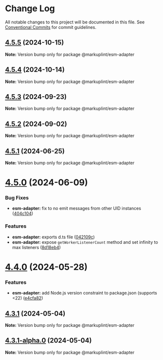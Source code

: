 # Change Log

All notable changes to this project will be documented in this file.
See [Conventional Commits](https://conventionalcommits.org) for commit guidelines.

## [4.5.5](https://github.com/markuplint/markuplint/compare/@markuplint/esm-adapter@4.5.4...@markuplint/esm-adapter@4.5.5) (2024-10-15)

**Note:** Version bump only for package @markuplint/esm-adapter





## [4.5.4](https://github.com/markuplint/markuplint/compare/@markuplint/esm-adapter@4.5.3...@markuplint/esm-adapter@4.5.4) (2024-10-14)

**Note:** Version bump only for package @markuplint/esm-adapter

## [4.5.3](https://github.com/markuplint/markuplint/compare/@markuplint/esm-adapter@4.5.2...@markuplint/esm-adapter@4.5.3) (2024-09-23)

**Note:** Version bump only for package @markuplint/esm-adapter

## [4.5.2](https://github.com/markuplint/markuplint/compare/@markuplint/esm-adapter@4.5.1...@markuplint/esm-adapter@4.5.2) (2024-09-02)

**Note:** Version bump only for package @markuplint/esm-adapter

## [4.5.1](https://github.com/markuplint/markuplint/compare/@markuplint/esm-adapter@4.5.0...@markuplint/esm-adapter@4.5.1) (2024-06-25)

**Note:** Version bump only for package @markuplint/esm-adapter

# [4.5.0](https://github.com/markuplint/markuplint/compare/@markuplint/esm-adapter@4.4.0...@markuplint/esm-adapter@4.5.0) (2024-06-09)

### Bug Fixes

- **esm-adapter:** fix to no emit messages from other UID instances ([404c104](https://github.com/markuplint/markuplint/commit/404c1043e63f53a961cc1cfd355f26e5dde8d780))

### Features

- **esm-adapter:** exports d.ts file ([042109c](https://github.com/markuplint/markuplint/commit/042109c0e5d1e46e6fd40e0c2faea843e6dd1751))
- **esm-adapter:** expose `getWorkerListenerCount` method and set infinity to max listeners ([8d18eb4](https://github.com/markuplint/markuplint/commit/8d18eb45bd37af0166d9b79f41e20ffb10fee409))

# [4.4.0](https://github.com/markuplint/markuplint/compare/@markuplint/esm-adapter@4.3.1...@markuplint/esm-adapter@4.4.0) (2024-05-28)

### Features

- **esm-adapter:** add Node.js version constraint to package.json (supports <22) ([e4cfa82](https://github.com/markuplint/markuplint/commit/e4cfa824a9c0916393b2b3115871a6900d428372))

## [4.3.1](https://github.com/markuplint/markuplint/compare/@markuplint/esm-adapter@4.3.1-alpha.0...@markuplint/esm-adapter@4.3.1) (2024-05-04)

**Note:** Version bump only for package @markuplint/esm-adapter

## [4.3.1-alpha.0](https://github.com/markuplint/markuplint/compare/@markuplint/esm-adapter@4.3.0...@markuplint/esm-adapter@4.3.1-alpha.0) (2024-05-04)

**Note:** Version bump only for package @markuplint/esm-adapter
